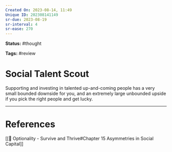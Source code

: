 ```yaml
---
Created On: 2023-08-14, 11:49
Unique ID: 202308141149
sr-due: 2023-08-19
sr-interval: 4
sr-ease: 270
---
```

**Status:** #thought 

**Tags:** #review 

# Social Talent Scout
Supporting and investing in talented up-and-coming people has a very small bounded downside for you, and an extremely large unbounded upside if you pick the right people and get lucky. 


---
# References
[[📗 Optionality - Survive and Thrive#Chapter 15 Asymmetries in Social Capital]]